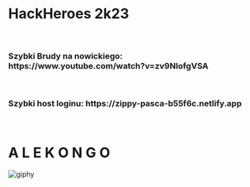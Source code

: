 <h1>HackHeroes 2k23</h1> <br />

<h3>Szybki Brudy na nowickiego: https://www.youtube.com/watch?v=zv9NlofgVSA</h3> <br />

<h3>Szybki host loginu: https://zippy-pasca-b55f6c.netlify.app</h3> <br />






<h1> A L E    K O N G O </h1>


![giphy](https://github.com/Dawidsjd/Automatizasion/assets/95742362/fc630ec7-68d8-473b-aa65-608c339bf793)
